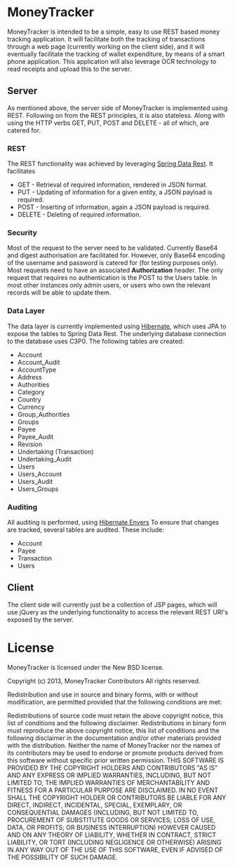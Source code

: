 # MoneyTracker

MoneyTracker is intended to be a simple, easy to use REST based money tracking application. It will facilitate both the tracking of transactions through a web page (currently working on the client side), and it will eventually facilitate the tracking of wallet expenditure, by means of a smart phone application. This application will also leverage OCR technology to read receipts and upload this to the server.

## Server

As mentioned above, the server side of MoneyTracker is implemented using REST. Following on from the REST principles, it is also stateless. Along with using the HTTP verbs GET, PUT, POST and DELETE - all of which, are catered for.

### REST

The REST functionality was achieved by leveraging [Spring Data Rest](http://www.springsource.org/spring-data/rest). It facilitates

* GET - Retrieval of required information, rendered in JSON format.
* PUT - Updating of information for a given entity, a JSON payload is required.
* POST - Inserting of information, again a JSON payload is required.
* DELETE - Deleting of required information.

### Security

Most of the request to the server need to be validated. Currently Base64 and digest authorisation are facilitated for. However, only Base64 encoding of the username and password is catered for (for testing purposes only).
Most requests need to have an associated **Authorization** header. The only request that requires no authentication is the POST to the Users table. In most other instances only admin users, or users who own the relevant records
will be able to update them.

### Data Layer

The data layer is currently implemented using [Hibernate](http://www.hibernate.org/), which uses JPA to expose the tables to Spring Data Rest. The underlying database connection to the database uses C3P0. The following tables are created:

* Account
* Account_Audit
* AccountType
* Address
* Authorities
* Category
* Country
* Currency
* Group_Authorities
* Groups
* Payee
* Payee_Audit
* Revision
* Undertaking (Transaction)
* Undertaking_Audit
* Users
* Users_Account
* Users_Audit
* Users_Groups

### Auditing

All auditing is performed, using [Hibernate Envers](http://docs.jboss.org/envers/docs/) To ensure that changes are tracked, several tables are audited. These include:

* Account
* Payee
* Transaction
* Users


## Client

The client side will currently just be a collection of JSP pages, which will use jQuery as the underlying functionality to access the relevant REST URI's exposed by the server.

# License

MoneyTracker is licensed under the New BSD license.

Copyright (c) 2013, MoneyTracker Contributors All rights reserved.

Redistribution and use in source and binary forms, with or without modification, are permitted provided that the following conditions are met:

Redistributions of source code must retain the above copyright notice, this list of conditions and the following disclaimer.
Redistributions in binary form must reproduce the above copyright notice, this list of conditions and the following disclaimer in the documentation and/or other materials provided with the distribution. Neither the name of MoneyTracker nor the names of its contributors may be used to endorse or promote products derived from this software without specific prior written permission. THIS SOFTWARE IS PROVIDED BY THE COPYRIGHT HOLDERS AND CONTRIBUTORS "AS IS" AND ANY EXPRESS OR IMPLIED WARRANTIES, INCLUDING, BUT NOT LIMITED TO, THE IMPLIED WARRANTIES OF MERCHANTABILITY AND FITNESS FOR A PARTICULAR PURPOSE ARE DISCLAIMED. IN NO EVENT SHALL THE COPYRIGHT HOLDER OR CONTRIBUTORS BE LIABLE FOR ANY DIRECT, INDIRECT, INCIDENTAL, SPECIAL, EXEMPLARY, OR CONSEQUENTIAL DAMAGES (INCLUDING, BUT NOT LIMITED TO, PROCUREMENT OF SUBSTITUTE GOODS OR SERVICES; LOSS OF USE, DATA, OR PROFITS; OR BUSINESS INTERRUPTION) HOWEVER CAUSED AND ON ANY THEORY OF LIABILITY, WHETHER IN CONTRACT, STRICT LIABILITY, OR TORT (INCLUDING NEGLIGENCE OR OTHERWISE) ARISING IN ANY WAY OUT OF THE USE OF THIS SOFTWARE, EVEN IF ADVISED OF THE POSSIBILITY OF SUCH DAMAGE.